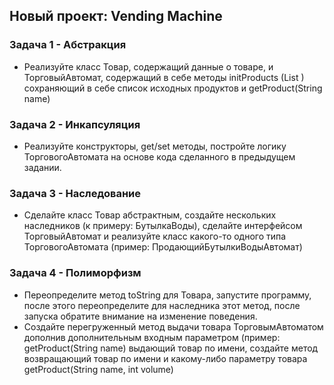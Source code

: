 ## Новый проект: Vending Machine

### Задача 1 - Абстракция
- Реализуйте класс Товар, содержащий данные о товаре, и ТорговыйАвтомат, содержащий в себе методы
initProducts (List <Product>) сохраняющий в себе список исходных продуктов и getProduct(String name)

### Задача 2 - Инкапсуляция
- Реализуйте конструкторы, get/set методы, постройте логику ТорговогоАвтомата на основе кода
сделанного в предыдущем задании.

### Задача 3 - Наследование
- Сделайте класс Товар абстрактным, создайте нескольких наследников (к примеру: БутылкаВоды),
сделайте интерфейсом ТорговыйАвтомат и реализуйте класс какого-то одного типа
ТорговогоАвтомата (пример: ПродающийБутылкиВодыАвтомат)

### Задача 4 - Полиморфизм
- Переопределите метод toString для Товара, запустите программу, после этого переопределите для
наследника этот метод, после запуска обратите внимание на изменение поведения.
- Создайте перегруженный метод выдачи товара ТорговымАвтоматом дополнив дополнительным
входным параметром (пример: getProduct(String name) выдающий товар по имени, создайте метод
возвращающий товар по имени и какому-либо параметру товара getProduct(String name, int volume)